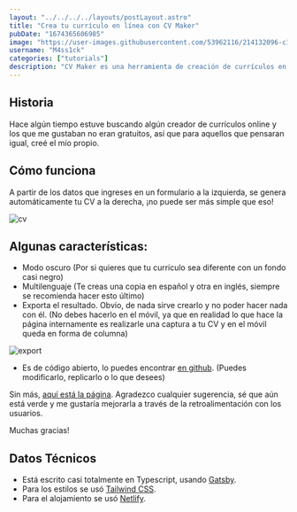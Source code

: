 ```yaml
---
layout: "../../../../layouts/postLayout.astro"    
title: "Crea tu currículo en línea con CV Maker"
pubDate: "1674365606985"
image: "https://user-images.githubusercontent.com/53962116/214132096-c13eaf10-7355-4091-842a-72050a870468.png"
username: "M4ss1ck"
categories: ["tutorials"]
description: "CV Maker es una herramienta de creación de currículos en línea que te permite crear tu currículo de forma fácil y rápida. Completamente gratuito y respetando tu privacidad."
---
```


## Historia

Hace algún tiempo estuve buscando algún creador de currículos online y los que me gustaban no eran gratuitos, así que para aquellos que pensaran igual, creé el mío propio.

## Cómo funciona

A partir de los datos que ingreses en un formulario a la izquierda, se genera automáticamente tu CV a la derecha, ¡no puede ser más simple que eso!

![cv](https://user-images.githubusercontent.com/53962116/214132115-5da8626c-a670-4e92-b402-e7d0dc291151.png)


## Algunas características:

- Modo oscuro (Por si quieres que tu currículo sea diferente con un fondo casi negro)
- Multilenguaje (Te creas una copia en español y otra en inglés, siempre se recomienda hacer esto último)
- Exporta el resultado. Obvio, de nada sirve crearlo y no poder hacer nada con él. (No debes hacerlo en el móvil, ya que en realidad lo que hace la página internamente es realizarle una captura a tu CV y en el móvil queda en forma de columna)

![export](https://user-images.githubusercontent.com/53962116/214132133-1b12428c-4120-4bce-8639-1b7ba420112a.png)

- Es de código abierto, lo puedes encontrar [en github](https://github.com/M4ss1ck/gatsby-cv-maker). (Puedes modificarlo, replicarlo o lo que desees)

Sin más, [aquí está la página](https://cool-cv-maker.netlify.app/). Agradezco cualquier sugerencia, sé que aún está verde y me gustaría mejorarla a través de la retroalimentación con los usuarios.

Muchas gracias!

## Datos Técnicos

- Está escrito casi totalmente en Typescript, usando [Gatsby](https://www.gatsbyjs.org/).
- Para los estilos se usó [Tailwind CSS](https://tailwindcss.com/).
- Para el alojamiento se usó [Netlify](https://www.netlify.com/).

